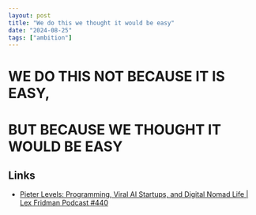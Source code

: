 ```yaml
---
layout: post
title: "We do this we thought it would be easy"
date: "2024-08-25"
tags: ["ambition"]
---
```


# WE DO THIS NOT BECAUSE IT IS EASY,
# BUT BECAUSE WE THOUGHT IT WOULD BE EASY

## Links

- [Pieter Levels: Programming, Viral AI Startups, and Digital Nomad Life | Lex Fridman Podcast #440](https://youtu.be/oFtjKbXKqbg?t=4724)
